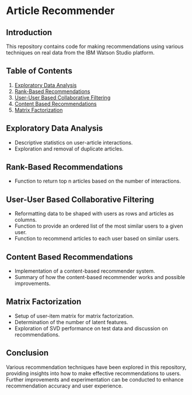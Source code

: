 # Article Recommender

## Introduction
This repository contains code for making recommendations using various techniques on real data from the IBM Watson Studio platform.

## Table of Contents
1. [Exploratory Data Analysis](#exploratory-data-analysis)
2. [Rank-Based Recommendations](#rank-based-recommendations)
3. [User-User Based Collaborative Filtering](#user-user-based-collaborative-filtering)
4. [Content Based Recommendations](#content-based-recommendations)
5. [Matrix Factorization](#matrix-factorization)

## Exploratory Data Analysis <a name="exploratory-data-analysis"></a>
- Descriptive statistics on user-article interactions.
- Exploration and removal of duplicate articles.

## Rank-Based Recommendations <a name="rank-based-recommendations"></a>
- Function to return top n articles based on the number of interactions.

## User-User Based Collaborative Filtering <a name="user-user-based-collaborative-filtering"></a>
- Reformatting data to be shaped with users as rows and articles as columns.
- Function to provide an ordered list of the most similar users to a given user.
- Function to recommend articles to each user based on similar users.

## Content Based Recommendations<a name="content-based-recommendations"></a>
- Implementation of a content-based recommender system.
- Summary of how the content-based recommender works and possible improvements.

## Matrix Factorization <a name="matrix-factorization"></a>
- Setup of user-item matrix for matrix factorization.
- Determination of the number of latent features.
- Exploration of SVD performance on test data and discussion on recommendations.

## Conclusion
Various recommendation techniques have been explored in this repository, providing insights into how to make effective recommendations to users. Further improvements and experimentation can be conducted to enhance recommendation accuracy and user experience.
